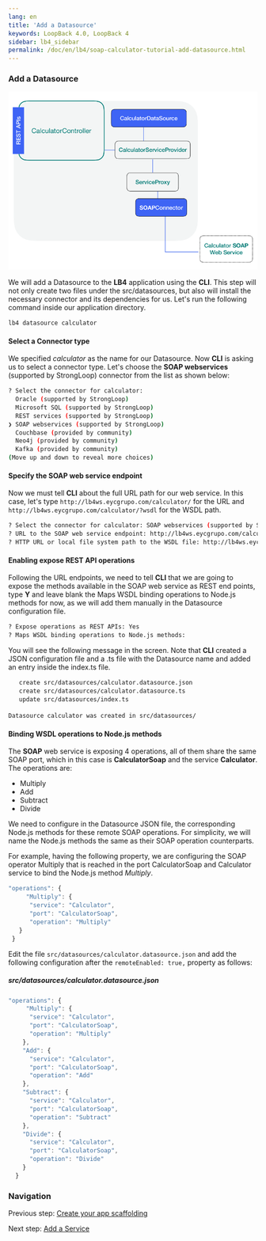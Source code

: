 ```yaml
---
lang: en
title: 'Add a Datasource'
keywords: LoopBack 4.0, LoopBack 4
sidebar: lb4_sidebar
permalink: /doc/en/lb4/soap-calculator-tutorial-add-datasource.html
---
```


### Add a Datasource

![soap-calculator-add-data-source](./imgs/loopback-example-soap-calculator_figure2.png)

We will add a Datasource to the **LB4** application using the **CLI**. This step
will not only create two files under the src/datasources, but also will install
the necessary connector and its dependencies for us. Let's run the following
command inside our application directory.

```sh
lb4 datasource calculator
```

#### Select a Connector type

We specified _calculator_ as the name for our Datasource. Now **CLI** is asking
us to select a connector type. Let's choose the **SOAP webservices** (supported
by StrongLoop) connector from the list as shown below:

```sh
? Select the connector for calculator:
  Oracle (supported by StrongLoop)
  Microsoft SQL (supported by StrongLoop)
  REST services (supported by StrongLoop)
❯ SOAP webservices (supported by StrongLoop)
  Couchbase (provided by community)
  Neo4j (provided by community)
  Kafka (provided by community)
(Move up and down to reveal more choices)
```

#### Specify the SOAP web service endpoint

Now we must tell **CLI** about the full URL path for our web service. In this
case, let's type `http://lb4ws.eycgrupo.com/calculator/` for the URL and
`http://lb4ws.eycgrupo.com/calculator/?wsdl` for the WSDL path.

```sh
? Select the connector for calculator: SOAP webservices (supported by StrongLoop)
? URL to the SOAP web service endpoint: http://lb4ws.eycgrupo.com/calculator/
? HTTP URL or local file system path to the WSDL file: http://lb4ws.eycgrupo.com/calculator/?wsdl
```

#### Enabling expose REST API operations

Following the URL endpoints, we need to tell **CLI** that we are going to expose
the methods available in the SOAP web service as REST end points, type **Y** and
leave blank the Maps WSDL binding operations to Node.js methods for now, as we
will add them manually in the Datasource configuration file.

```sh
? Expose operations as REST APIs: Yes
? Maps WSDL binding operations to Node.js methods:
```

You will see the following message in the screen. Note that **CLI** created a
JSON configuration file and a .ts file with the Datasource name and added an
entry inside the index.ts file.

```sh
   create src/datasources/calculator.datasource.json
   create src/datasources/calculator.datasource.ts
   update src/datasources/index.ts

Datasource calculator was created in src/datasources/
```

#### Binding WSDL operations to Node.js methods

The **SOAP** web service is exposing 4 operations, all of them share the same
SOAP port, which in this case is **CalculatorSoap** and the service
**Calculator**. The operations are:

- Multiply
- Add
- Subtract
- Divide

We need to configure in the Datasource JSON file, the corresponding Node.js
methods for these remote SOAP operations. For simplicity, we will name the
Node.js methods the same as their SOAP operation counterparts.

For example, having the following property, we are configuring the SOAP operator
Multiply that is reached in the port CalculatorSoap and Calculator service to
bind the Node.js method _Multiply_.

```ts
"operations": {
     "Multiply": {
      "service": "Calculator",
      "port": "CalculatorSoap",
      "operation": "Multiply"
   }
 }
```

Edit the file `src/datasources/calculator.datasource.json` and add the following
configuration after the `remoteEnabled: true,` property as follows:

##### src/datasources/calculator.datasource.json

```ts
"operations": {
     "Multiply": {
      "service": "Calculator",
      "port": "CalculatorSoap",
      "operation": "Multiply"
    },
    "Add": {
      "service": "Calculator",
      "port": "CalculatorSoap",
      "operation": "Add"
    },
    "Subtract": {
      "service": "Calculator",
      "port": "CalculatorSoap",
      "operation": "Subtract"
    },
    "Divide": {
      "service": "Calculator",
      "port": "CalculatorSoap",
      "operation": "Divide"
    }
  }
```

### Navigation

Previous step:
[Create your app scaffolding](soap-calculator-tutorial-scaffolding.md)

Next step: [Add a Service](soap-calculator-tutorial-add-service.md)
